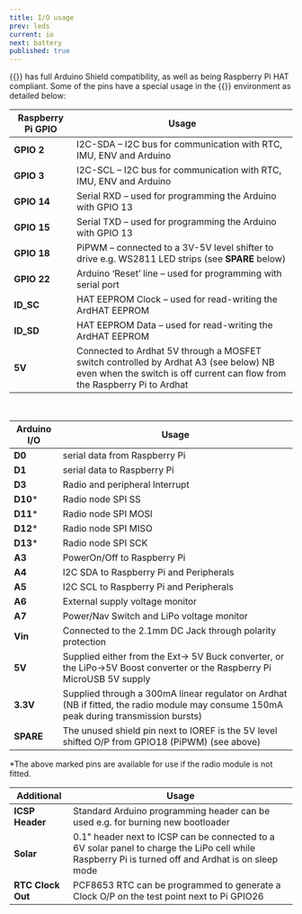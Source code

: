 ```yaml
---
title: I/O usage
prev: leds
current: io
next: battery
published: true
---
```




{{<ardhat>}} has full Arduino Shield compatibility, as well as being Raspberry Pi HAT compliant. Some of the pins have a special usage in the {{<ardhat>}} environment as detailed below:  

 **Raspberry Pi GPIO** | Usage
--- | ---
**GPIO 2** | I2C-SDA –  I2C bus for communication with RTC, IMU, ENV and Arduino
**GPIO 3** | I2C-SCL –  I2C bus for communication with RTC, IMU, ENV and Arduino
**GPIO 14** | Serial RXD – used for programming the Arduino with GPIO 13
**GPIO 15** | Serial TXD – used for programming the Arduino with GPIO 13
**GPIO 18** | PiPWM – connected to a 3V-5V level shifter to drive e.g. WS2811 LED strips (see **SPARE** below)
**GPIO 22** | Arduino ‘Reset’ line – used for programming with serial port
**ID_SC** | HAT EEPROM Clock – used for read-writing the ArdHAT EEPROM
**ID_SD** | HAT EEPROM Data – used for read-writing the ArdHAT EEPROM
**5V** | Connected to Ardhat 5V through a MOSFET switch controlled by Ardhat A3 (see below) NB even when the switch is off current can flow from the Raspberry Pi to Ardhat  

<br />

**Arduino I/O** | Usage
--- | ---
**D0** | serial data from Raspberry Pi
**D1** | serial data to Raspberry Pi
**D3** | Radio and peripheral Interrupt
**D10*** | Radio node SPI SS
**D11*** | Radio node SPI MOSI
**D12*** | Radio node SPI MISO
**D13*** | Radio node SPI SCK
**A3** | PowerOn/Off  to Raspberry Pi
**A4** | I2C SDA to Raspberry Pi and Peripherals
**A5** | I2C SCL to Raspberry Pi and Peripherals
**A6** | External supply voltage monitor
**A7** | Power/Nav Switch and LiPo  voltage  monitor
**Vin** | Connected to the 2.1mm DC Jack through polarity protection
**5V** | Supplied either from the Ext-> 5V Buck converter, or the LiPo->5V Boost converter or the Raspberry Pi MicroUSB 5V supply
**3.3V** | Supplied through a 300mA linear regulator on Ardhat (NB if fitted, the radio module may consume 150mA peak during transmission bursts)
**SPARE** | The unused shield pin next to IOREF is the 5V level shifted O/P from GPIO18 (PiPWM) (see above)


*The above marked pins are available for use if the radio module is not fitted.

**Additional** | Usage
--- | ---
**ICSP Header** | Standard Arduino programming header can be used e.g. for burning new bootloader
**Solar** | 0.1" header next to ICSP can be connected to a 6V solar panel to charge the LiPo cell while Raspberry Pi is turned off and Ardhat is on sleep mode
**RTC Clock Out** | PCF8653 RTC can be programmed to generate a Clock O/P on the test point next to Pi GPIO26
